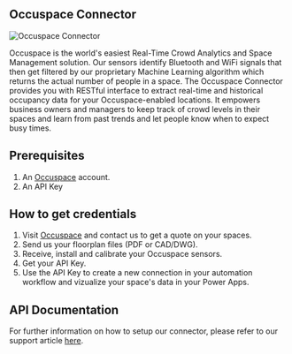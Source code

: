 ## Occuspace Connector
![Occuspace Connector](https://occuspace.io/public/assets/full-logo.png "Occuspace - Microsoft Power Platform Connector")

Occuspace is the world's easiest Real-Time Crowd Analytics and Space Management solution. Our sensors identify Bluetooth and WiFi signals that then get filtered by our proprietary Machine Learning algorithm which returns the actual number of people in a space.
The Occuspace Connector provides you with RESTful interface to extract real-time and historical occupancy data for your Occuspace-enabled locations. It empowers business owners and managers to keep track of crowd levels in their spaces and learn from past trends and let people know when to expect busy times.


## Prerequisites

1. An [Occuspace](https://occuspace.io/home#contact) account.
2. An API Key


## How to get credentials

1. Visit [Occuspace](https://occuspace.io/home#contact) and contact us to get a quote on your spaces.
2. Send us your floorplan files (PDF or CAD/DWG).
3. Receive, install and calibrate your Occuspace sensors.
4. Get your API Key.
5. Use the API Key to create a new connection in your automation workflow and vizualize your space's data in your Power Apps.


## API Documentation

For further information on how to setup our connector, please refer to our support article [here](https://occuspace.io/microsoft-connector).